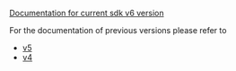 [Documentation for current sdk v6 version](https://github.com/vvorld/getid-web-sdk/tree/v6)


For the documentation of previous versions please refer to

- [v5](https://github.com/vvorld/getid-web-sdk/tree/v5)
- [v4](https://github.com/vvorld/getid-web-sdk/blob/v4.4.2/README.md)
